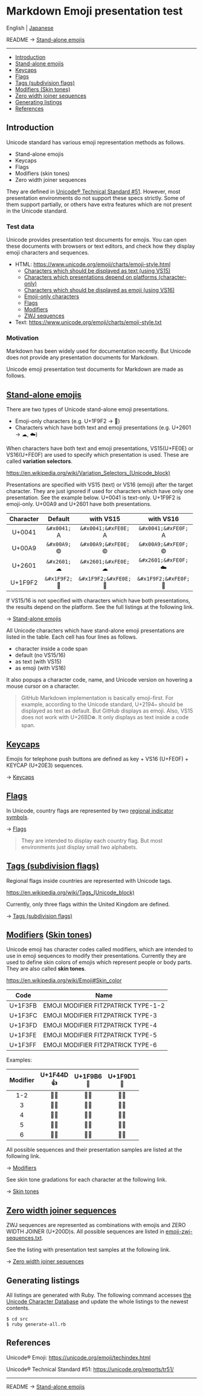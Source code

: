 # Markdown Emoji presentation test

English | [Japanese](README.ja.md)

README →
[Stand-alone emojis](en/basic-emojis.md)

----------------------------------------

* [Introduction](#introduction)
* [Stand-alone emojis](#stand-alone-emojis)
* [Keycaps](#keycaps)
* [Flags](#flags)
* [Tags (subdivision flags)](#tags-subdivision-flags)
* [Modifiers (Skin tones)](#modifiers-skin-tones)
* [Zero width joiner sequences](#zero-width-joiner-sequences)
* [Generating listings](#generating-listings)
* [References](#references)

## Introduction

Unicode standard has various emoji representation methods as follows.

* Stand-alone emojis
* Keycaps
* Flags
* Modifiers (skin tones)
* Zero width joiner sequences

They are defined in [Unicode® Technical Standard #51](https://unicode.org/reports/tr51/). However, most presentation environments do not support these specs strictly. Some of them support partially, or others have extra features which are not present in the Unicode standard.

### Test data

Unicode provides presentation test documents for emojis. You can open these documents with browsers or text editors, and check how they display emoji characters and sequences.

* HTML: https://www.unicode.org/emoji/charts/emoji-style.html
    * [Characters which should be displayed as text (using VS15)](https://www.unicode.org/emoji/charts/emoji-style.html#text+ts_plain)
    * [Characters which presentations depend on platforms (character-only)](https://www.unicode.org/emoji/charts/emoji-style.html#text-vs_plain)
    * [Characters which should be displayed as emoji (using VS16)](https://www.unicode.org/emoji/charts/emoji-style.html#text+es_plain)
    * [Emoji-only characters](https://www.unicode.org/emoji/charts/emoji-style.html#emoji_cps_plain)
    * [Flags](https://www.unicode.org/emoji/charts/emoji-style.html#emoji_reg/tags_plain)
    * [Modifiers](https://www.unicode.org/emoji/charts/emoji-style.html#modifier_plain)
    * [ZWJ sequences](https://www.unicode.org/emoji/charts/emoji-style.html#zwj_emoji_plain)
* Text: https://www.unicode.org/emoji/charts/emoji-style.txt

### Motivation

Markdown has been widely used for documentation recently. But Unicode does not provide any presentation documents for Markdown.

Unicode emoji presentation test documents for Markdown are made as follows.

## [Stand-alone emojis](en/basic-emojis.md)

There are two types of Unicode stand-alone emoji presentations.

* Emoji-only characters (e.g. U+1F9F2 → &#x1F9F2;)
* Characters which have both text and emoji presentations (e.g. U+2601 → &#x2601;&#xFE0E;, &#x2601;&#xFE0F;)

When characters have both text and emoji presentations, VS15(U+FE0E) or VS16(U+FE0F) are used to specify which presentation is used. These are called **variation selectors**.

https://en.wikipedia.org/wiki/Variation_Selectors_(Unicode_block)

Presentations are specified with VS15 (text) or VS16 (emoji) after the target character. They are just ignored if used for characters which have only one presentation. See the example below. U+0041 is text-only. U+1F9F2 is emoji-only. U+00A9 and U+2601 have both presentations.

| Character | Default| with VS15 | with VS16 |
| :-: | :-: | :-: | :-: |
| U+0041 | `&#x0041;`<br>&#x0041; | `&#x0041;&#xFE0E;`<br>&#x0041;&#xFE0E; | `&#x0041;&#xFE0F;`<br>&#x0041;&#xFE0F; |
| U+00A9 | `&#x00A9;`<br>&#x00A9; | `&#x00A9;&#xFE0E;`<br>&#x00A9;&#xFE0E; | `&#x00A9;&#xFE0F;`<br>&#x00A9;&#xFE0F; |
| U+2601 | `&#x2601;`<br>&#x2601; | `&#x2601;&#xFE0E;`<br>&#x2601;&#xFE0E; | `&#x2601;&#xFE0F;`<br>&#x2601;&#xFE0F; |
| U+1F9F2 | `&#x1F9F2;`<br>&#x1F9F2; | `&#x1F9F2;&#xFE0E;`<br>&#x1F9F2;&#xFE0E; | `&#x1F9F2;&#xFE0F;`<br>&#x1F9F2;&#xFE0F; |

If VS15/16 is not specified with characters which have both presentations, the results depend on the platform. See the full listings at the following link.

→ [Stand-alone emojis](en/basic-emojis.md)

All Unicode characters which have stand-alone emoji presentations are listed in the table. Each cell has four lines as follows.

* character inside a code span
* default (no VS15/16)
* as text (with VS15)
* as emoji (with VS16)

It also popups a character code, name, and Unicode version on hovering a mouse cursor on a character.

> GitHub Markdown implementation is basically emoji-first. For example, according to the Unicode standard, U+2194`↔` should be displayed as text as default. But GitHub displays as emoji. Also, VS15 does not work with U+26BD`⚽`. It only displays as text inside a code span.

## [Keycaps](en/keycaps.md)

Emojis for telephone push buttons are defined as key + VS16 (U+FE0F) + KEYCAP (U+20E3) sequences.

→ [Keycaps](en/keycaps.md)

## [Flags](en/flags.md)

In Unicode, country flags are represented by two [regional indicator symbols](https://en.wikipedia.org/wiki/Regional_indicator_symbol).

→ [Flags](en/flags.md)

> They are intended to display each country flag. But most environments just display small two alphabets.

## [Tags (subdivision flags)](en/tags.md)

Regional flags inside countries are represented with Unicode tags.

https://en.wikipedia.org/wiki/Tags_(Unicode_block)

Currently, only three flags within the United Kingdom are defined.

→ [Tags (subdivision flags)](en/tags.md)

## [Modifiers](en/modifiers.md) \([Skin tones](en/skin-tones.md)\)

Unicode emoji has character codes called modifiers, which are intended to use in emoji sequences to modify their presentations. Currently they are used to define skin colors of emojis which represent people or body parts. They are also called **skin tones**. 

https://en.wikipedia.org/wiki/Emoji#Skin_color

| Code | Name |
| - | - |
| U+1F3FB | EMOJI MODIFIER FITZPATRICK TYPE-1-2 |
| U+1F3FC | EMOJI MODIFIER FITZPATRICK TYPE-3 |
| U+1F3FD | EMOJI MODIFIER FITZPATRICK TYPE-4 |
| U+1F3FE | EMOJI MODIFIER FITZPATRICK TYPE-5 |
| U+1F3FF | EMOJI MODIFIER FITZPATRICK TYPE-6 |

Examples:

| Modifier | U+1F44D<br>👍 | U+1F9B6<br>🦶 | U+1F9D1<br>🧑 |
| :-: | :-: | :-: | :-: |
| 1-2 | 👍&#x1F3FB; | 🦶&#x1F3FB; | 🧑&#x1F3FB; |
| 3 | 👍&#x1F3FC; | 🦶&#x1F3FC; | 🧑&#x1F3FC; |
| 4 | 👍&#x1F3FD; | 🦶&#x1F3FD; | 🧑&#x1F3FD; |
| 5 | 👍&#x1F3FE; | 🦶&#x1F3FE; | 🧑&#x1F3FE; |
| 6 | 👍&#x1F3FF; | 🦶&#x1F3FF; | 🧑&#x1F3FF; |

All possible sequences and their presentation samples are listed at the following link.

→ [Modifiers](en/modifiers.md)

See skin tone gradations for each character at the following link.

→ [Skin tones](en/skin-tones.md)

## [Zero width joiner sequences](en/zwj-sequences.md)

ZWJ sequences are represented as combinations with emojis and ZERO WIDTH JOINER (U+200D)s. All possible sequences are listed in [emoji-zwj-sequences.txt].

See the listing with presentation test samples at the following link.

→ [Zero width joiner sequences](en/zwj-sequences.md)

## Generating listings

All listings are generated with Ruby. The following command accesses [the Unicode Character Database](https://unicode.org/ucd/) and update the whole listings to the newest contents.

```
$ cd src
$ ruby generate-all.rb
```

## References

Unicode® Emoji: https://unicode.org/emoji/techindex.html

Unicode® Technical Standard #51: https://unicode.org/reports/tr51/

----------------------------------------

README →
[Stand-alone emojis](en/basic-emojis.md)

[emoji-sequences.txt]: https://www.unicode.org/Public/emoji/latest/emoji-sequences.txt
[emoji-zwj-sequences.txt]: https://www.unicode.org/Public/emoji/latest/emoji-zwj-sequences.txt
